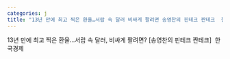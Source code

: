 ```yaml
---
categories: j
title: "13년 만에 최고 찍은 환율…서랍 속 달러 비싸게 팔려면 송영찬의 핀테크 짠테크  한국경제"
---
```

13년 만에 최고 찍은 환율…서랍 속 달러, 비싸게 팔려면? [송영찬의 핀테크 짠테크]&nbsp;&nbsp;한국경제